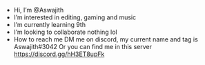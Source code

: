 - Hi, I’m @Aswajith
- I’m interested in editing, gaming and music
- I’m currently learning 9th
- I’m looking to collaborate nothing lol
- How to reach me DM me on discord, my current name and tag is Aswajith#3042 Or you can find me in this server https://discord.gg/hH3ET8upFk
